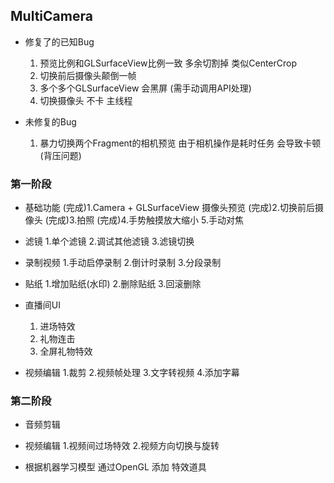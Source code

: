 ## MultiCamera

* 修复了的已知Bug
  1. 预览比例和GLSurfaceView比例一致 多余切割掉 类似CenterCrop
  2. 切换前后摄像头颠倒一帧
  3. 多个多个GLSurfaceView 会黑屏 (需手动调用API处理)
  4. 切换摄像头 不卡 主线程
  
* 未修复的Bug
  1. 暴力切换两个Fragment的相机预览 由于相机操作是耗时任务 会导致卡顿 (背压问题)
  
### 第一阶段
* 基础功能
  (完成)1.Camera + GLSurfaceView 摄像头预览
  (完成)2.切换前后摄像头
  (完成)3.拍照
  (完成)4.手势触摸放大缩小
  5.手动对焦
    
* 滤镜
  1.单个滤镜
  2.调试其他滤镜
  3.滤镜切换
  
* 录制视频
  1.手动启停录制
  2.倒计时录制
  3.分段录制

* 贴纸
  1.增加贴纸(水印)
  2.删除贴纸
  3.回滚删除
  
* 直播间UI
  1. 进场特效
  2. 礼物连击
  3. 全屏礼物特效

* 视频编辑
  1.裁剪
  2.视频帧处理
  3.文字转视频
  4.添加字幕
  
### 第二阶段

* 音频剪辑
  
* 视频编辑
  1.视频间过场特效
  2.视频方向切换与旋转
  
* 根据机器学习模型 通过OpenGL 添加 特效道具

